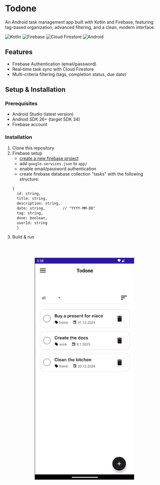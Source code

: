 # Todone
An Android task management app built with Kotlin and Firebase, featuring tag-based organization, advanced filtering, and a clean, modern interface.


![Kotlin](https://img.shields.io/badge/Kotlin-black?logo=kotlin&logoColor=7F52FF)
![Firebase](https://img.shields.io/badge/Firebase-black?logo=firebase&logoColor=red)
![Cloud Firestore](https://img.shields.io/badge/Cloud%20Firestore-black?logo=firebase&logoColor=yellow)
![Android](https://img.shields.io/badge/Android-black?logo=android&logoColor=3DDC84)

## Features
- Firebase Authentication (email/password)
- Real-time task sync with Cloud Firestore
- Multi-criteria filtering (tags, completion status, due date)

## Setup & Installation
### Prerequisites
- Android Studio (latest version)
- Android SDK 26+ (target SDK 34)
- Firebase account

### Installation
1. Clone this repository
2. Firebase setup
   - [create a new firebase project](https://console.firebase.google.com/)
   - add ```google-services.json``` to ```app/```
   - enable email/password authentication
   - create firebase database collection "tasks" with the following structure:
   ``` 
   {
     id: string,
     title: string,
     description: string,
     date: string,        // "YYYY-MM-DD"
     tag: string,
     done: boolean,
     userId: string
     }
   ```
3. Build & run 


<pre>

<p align="center">
  <img src="images/home.png" alt="Home page"/>
</p>